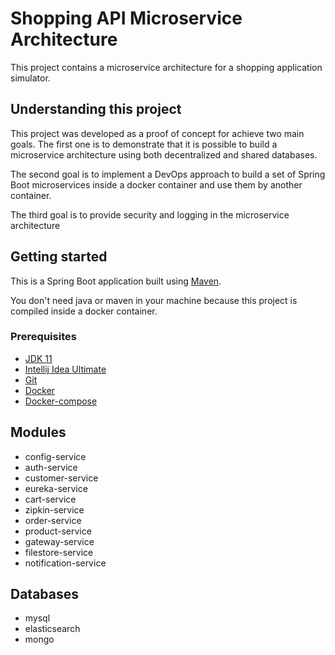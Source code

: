 # Shopping API Microservice Architecture

This project contains a microservice architecture for a shopping application simulator.

## Understanding this project

This project was developed as a proof of concept for achieve two main goals. The first one is to demonstrate that it is possible to build a microservice architecture using both decentralized and shared databases.

The second goal is to implement a DevOps approach to build a set of Spring Boot microservices inside a docker container and use them by another container.

The third goal is to provide security and logging in the microservice architecture

## Getting started
This is a Spring Boot application built using <a href="https://spring.io/guides/gs/maven/">Maven</a>.

You don't need java or maven in your machine because this project is compiled inside a docker container.

### Prerequisites

* <a href="https://www.oracle.com/java/technologies/downloads/">JDK 11</a>
* <a href="https://www.jetbrains.com/idea/">Intellij Idea Ultimate</a>
* <a href="https://git-scm.com/">Git</a>
* <a href="https://www.docker.com/">Docker</a>
* <a href="https://docs.docker.com/compose/gettingstarted/">Docker-compose</a>

## Modules

* config-service
* auth-service
* customer-service
* eureka-service
* cart-service
* zipkin-service
* order-service
* product-service
* gateway-service
* filestore-service
* notification-service

## Databases

* mysql
* elasticsearch
* mongo
